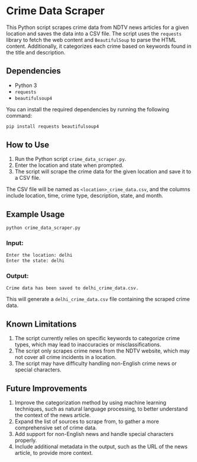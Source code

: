 # Crime Data Scraper

This Python script scrapes crime data from NDTV news articles for a given location and saves the data into a CSV file. The script uses the `requests` library to fetch the web content and `BeautifulSoup` to parse the HTML content. Additionally, it categorizes each crime based on keywords found in the title and description.

## Dependencies

- Python 3
- `requests`
- `beautifulsoup4`

You can install the required dependencies by running the following command:

```bash
pip install requests beautifulsoup4
```

## How to Use

1. Run the Python script `crime_data_scraper.py`.
2. Enter the location and state when prompted.
3. The script will scrape the crime data for the given location and save it to a CSV file.

The CSV file will be named as `<location>_crime_data.csv`, and the columns include location, time, crime type, description, state, and month.

## Example Usage

```bash
python crime_data_scraper.py
```

### Input:

```bash
Enter the location: delhi
Enter the state: delhi
```

### Output:

```
Crime data has been saved to delhi_crime_data.csv.
```

This will generate a `delhi_crime_data.csv` file containing the scraped crime data.

## Known Limitations

1. The script currently relies on specific keywords to categorize crime types, which may lead to inaccuracies or misclassifications.
2. The script only scrapes crime news from the NDTV website, which may not cover all crime incidents in a location.
3. The script may have difficulty handling non-English crime news or special characters.

## Future Improvements

1. Improve the categorization method by using machine learning techniques, such as natural language processing, to better understand the context of the news article.
2. Expand the list of sources to scrape from, to gather a more comprehensive set of crime data.
3. Add support for non-English news and handle special characters properly.
4. Include additional metadata in the output, such as the URL of the news article, to provide more context.

